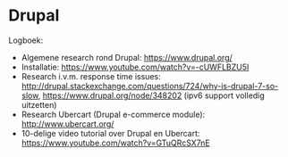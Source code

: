 Drupal
============

Logboek:

* Algemene research rond Drupal: https://www.drupal.org/
* Installatie: https://www.youtube.com/watch?v=-cUWFLBZU5I
* Research i.v.m. response time issues: http://drupal.stackexchange.com/questions/724/why-is-drupal-7-so-slow, https://www.drupal.org/node/348202 (ipv6 support volledig uitzetten)
* Research Ubercart (Drupal e-commerce module): http://www.ubercart.org/
* 10-delige video tutorial over Drupal en Ubercart: https://www.youtube.com/watch?v=GTuQRcSX7nE
